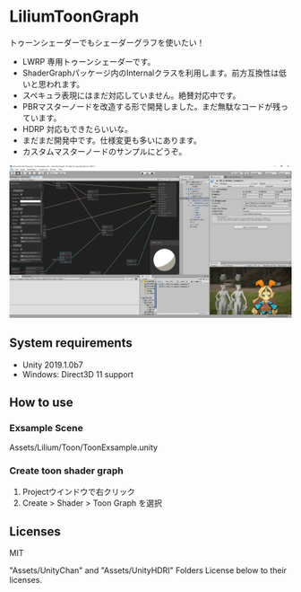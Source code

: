 # LiliumToonGraph

トゥーンシェーダーでもシェーダーグラフを使いたい！

+ LWRP 専用トゥーンシェーダーです。
+ ShaderGraphパッケージ内のInternalクラスを利用します。前方互換性は低いと思われます。
+ スペキュラ表現にはまだ対応していません。絶賛対応中です。
+ PBRマスターノードを改造する形で開発しました。まだ無駄なコードが残っています。
+ HDRP 対応もできたらいいな。
+ まだまだ開発中です。仕様変更も多いにあります。
+ カスタムマスターノードのサンプルにどうぞ。

![](./Docs/screenshot.png)


## System requirements

+ Unity 2019.1.0b7
+ Windows: Direct3D 11 support

## How to use

### Exsample Scene
Assets/Lilium/Toon/ToonExsample.unity

### Create toon shader graph
1. Projectウインドウで右クリック
2. Create > Shader > Toon Graph を選択

## Licenses

MIT

"Assets/UnityChan" and "Assets/UnityHDRI" Folders License below to their licenses.
